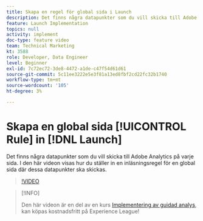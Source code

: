 ```yaml
---
title: Skapa en regel för global sida i Launch
description: Det finns några datapunkter som du vill skicka till Adobe Analytics på varje sida. I den här videon visas hur du ställer in en global sidinläsningsregel för att skicka dessa datapunkter i.
feature: Launch Implementation
topics: null
activity: implement
doc-type: feature video
team: Technical Marketing
kt: 3588
role: Developer, Data Engineer
level: Beginner
exl-id: 7c72ec72-3de8-4472-a1de-c47f54d61d61
source-git-commit: 5c11ee3222e5e3f81a13ed8fbf2cd22fc32b1740
workflow-type: tm+mt
source-wordcount: '105'
ht-degree: 3%

---
```


# Skapa en global sida [!UICONTROL Rule] in [!DNL Launch]

Det finns några datapunkter som du vill skicka till Adobe Analytics på varje sida. I den här videon visas hur du ställer in en inläsningsregel för en global sida där dessa datapunkter ska skickas.

>[!VIDEO](https://video.tv.adobe.com/v/28769/?quality=12)

>[!INFO]
>
> Den här videon är en del av en kurs [Implementering av guidad analys](https://experienceleague.adobe.com/?recommended=Analytics-D-1-2019.1), kan köpas kostnadsfritt på Experience League!